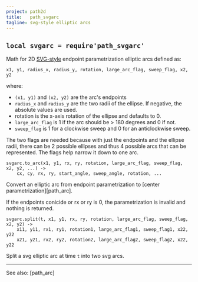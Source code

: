 ```yaml
---
project: path2d
title:   path_svgarc
tagline: svg-style elliptic arcs
---
```


## `local svgarc = require'path_svgarc'`

Math for 2D [SVG-style] endpoint parametrization elliptic arcs defined as:

	x1, y1, radius_x, radius_y, rotation, large_arc_flag, sweep_flag, x2, y2

where:

  * `(x1, y1)` and `(x2, y2)` are the arc's endpoints
  * `radius_x` and `radius_y` are the two radii of the ellipse. If negative, the absolute values are used.
  * rotation is the x-axis rotation of the ellipse and defaults to 0.
  * `large_arc_flag` is 1 if the arc should be > 180 degrees and 0 if not.
  * `sweep_flag` is 1 for a clockwise sweep and 0 for an anticlockwise sweep.

The two flags are needed because with just the endpoints and the ellipse radii, there can be 2 possible ellipses
and thus 4 possible arcs that can be represented. The flags help narrow it down to one arc.

	svgarc.to_arc(x1, y1, rx, ry, rotation, large_arc_flag, sweep_flag, x2, y2, ...) ->
		cx, cy, rx, ry, start_angle, sweep_angle, rotation, ...

Convert an elliptic arc from endpoint parametrization to [center parametrization][path_arc].

If the endpoints conicide or rx or ry is 0, the parametrization is invalid and nothing is returned.

	svgarc.split(t, x1, y1, rx, ry, rotation, large_arc_flag, sweep_flag, x2, y2) ->
		x11, y11, rx1, ry1, rotation1, large_arc_flag1, sweep_flag1, x22, y22
		x21, y21, rx2, ry2, rotation2, large_arc_flag2, sweep_flag2, x22, y22

Split a svg elliptic arc at time `t` into two svg arcs.

----
See also: [path_arc]


[SVG-style]: http://www.w3.org/TR/SVG/paths.html#PathDataEllipticalArcCommands
